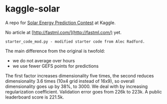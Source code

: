 kaggle-solar
============

A repo for [Solar Energy Prediction Contest](http://www.kaggle.com/c/ams-2014-solar-energy-prediction-contest) at Kaggle.

No article at [http://fastml.com/](http://fastml.com/) yet.

	starter_code_mod.py - modified starter code from Alec Radford.
	
The main difference from the original is twofold:

* we do not average over hours
* we use fewer GEFS points for predictions

The first factor increases dimensionality five times, the second reduces dimensionality 3.6 times (10x4 grid instead of 16x9), so overall dimensionality goes up by 38%, to 3000. We deal with by increasing regularization coefficient. Validation error goes from 226k to 223k. A public leaderboard score is 221.5k.

